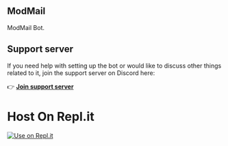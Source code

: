 ## ModMail
ModMail Bot.
## Support server
If you need help with setting up the bot or would like to discuss other things related to it, join the support server on Discord here:

👉 **[Join support server](https://discord.gg/H8RUUYZDK4)**


# Host On Repl.it
[![Use on Repl.it](https://repl.it/badge/github/ZeroDiscord/GiveawayBot)](https://replit.com/github/Sail100/modmail56/)
